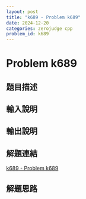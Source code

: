 ```yaml
---
layout: post
title: "k689 - Problem k689"
date: 2024-12-20
categories: zerojudge cpp
problem_id: k689
---
```


# Problem k689

## 題目描述



## 輸入說明



## 輸出說明



## 解題連結

[k689 - Problem k689](https://zerojudge.tw/ShowProblem?problemid=k689)

## 解題思路

